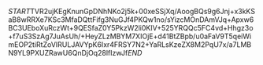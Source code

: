 $START$TVR2ujKEgKnunGpDNhNKo2j5k+00xeSSjXq/AoogBQs9g6Jnj+x3kKSaB8wRRXe7KSc3MfaDQttFifg3NuGJf4PKQw1no/sYizcMOnDAmVJq+Apxw6BC3UEboXuRczWt+9QESfaZ0Y5PkzW2li0KIV+525YRQQc5FC4vd+Hhgz3o+f7uS3SzAg7JuAsUh/+HeyZLzMBYM7XIOjE+d41BtZBpb/u0aFaV9T5qeiWimEOP2tiRtZoVIRULJAVYpK6Ixr4FRSY7N2+YaRLsKzeZX8M2PqU7x/a7LMBN9YL9PXUZRawU6QnDjOq28lfIzwJf$END$